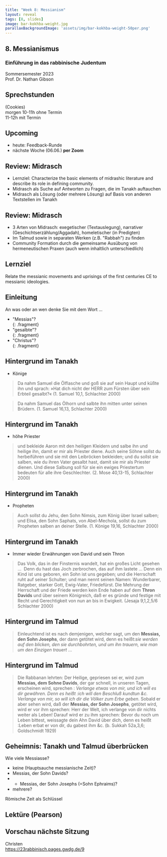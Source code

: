 ```yaml
---
title: "Week 8: Messianism"
layout: reveal
tags: [8, slides]
image: bar-kokhba-weight.jpg
parallaxBackgroundImage: 'assets/img/bar-kokhba-weight-50per.png'
---
```


## 8. Messianismus

### Einführung in das rabbinische Judentum

Sommersemester 2023  
Prof. Dr. Nathan Gibson

<!-- ## Hook  -->

## Sprechstunden

(Cookies)  
morgen 10-11h ohne Termin  
11-12h mit Termin 

## Upcoming 

- heute: Feedback-Runde
- nächste Woche (06.06.) **per Zoom**

## Review: Midrasch

- Lernziel: Characterize the basic elements of midrashic literature and describe its role in defining community.
- Midrasch als Suche auf Antworten zu Fragen, die im Tanakh auftauchen
- Midrasch als Lösung (oder mehrere Lösung) auf Basis von anderen Textstellen im Tanakh 

## Review: Midrasch

- 3 Arten von Midrasch: exegetischer (Textauslegung), narrativer (Geschichtserzählung/Aggadah), homeletischer (in Predigten)
- Im Talmud sowie in separaten Werken (z.B. "Rabbah") zu finden
- Community Formation durch die gemeinsame Ausübung von hermeneutischen Praxen (auch wenn inhaltlich unterschiedlich)

## Lernziel

Relate the messianic movements and uprisings of the first centuries CE to messianic ideologies.

## Einleitung

An was oder an wen denke Sie mit dem Wort ...  
- "Messias"?  
{: .fragment}
- "gesalbte"?  
{: .fragment}
- "Christus"?  
{: .fragment}

## Hintergrund im Tanakh

- Könige

> Da nahm Samuel die Ölflasche und goß sie auf sein Haupt und küßte ihn und sprach: »Hat dich nicht der HERR zum Fürsten über sein Erbteil gesalbt?« (1. Samuel 10,1, Schlachter 2000)

> Da nahm Samuel das Ölhorn und salbte ihn mitten unter seinen Brüdern. (1. Samuel 16,13, Schlachter 2000)

## Hintergrund im Tanakh

- höhe Priester

> und bekleide Aaron mit den heiligen Kleidern und salbe ihn und heilige ihn, damit er mir als Priester diene. Auch seine Söhne sollst du herbeiführen und sie mit den Leibröcken bekleiden; und du sollst sie salben, wie du ihren Vater gesalbt hast, damit sie mir als Priester dienen. Und diese Salbung soll für sie ein ewiges Priestertum bedeuten für alle ihre Geschlechter. (2. Mose 40,13-15, Schlachter 2000)

## Hintergrund im Tanakh

- Propheten

> Auch sollst du Jehu, den Sohn Nimsis, zum König über Israel salben; und Elisa, den Sohn Saphats, von Abel-Mechola, sollst du zum Propheten salben an deiner Stelle. (1. Könige 19,16, Schlachter 2000)

## Hintergrund im Tanakh

- Immer wieder Erwähnungen von David und sein Thron

> Das Volk, das in der Finsternis wandelt, hat ein großes Licht gesehen ...  Denn du hast das Joch zerbrochen, das auf ihm lastete ... Denn ein Kind ist uns geboren, ein Sohn ist uns gegeben; und die Herrschaft ruht auf seiner Schulter; und man nennt seinen Namen: Wunderbarer, Ratgeber, starker Gott, Ewig-Vater, Friedefürst. Die Mehrung der Herrschaft und der Friede werden kein Ende haben auf dem **Thron Davids** und über seinem Königreich, daß er es gründe und festige mit Recht und Gerechtigkeit von nun an bis in Ewigkeit. (Jesaja 9,1,2,5/6 Schlachter 2000)

## Hintergrund im Talmud

> Einleuchtend ist es nach demjenigen, welcher sagt, um den **Messias, den Sohn Josephs**, der dann getötet wird, denn es heißt:*sie werden auf den blicken, den sie durchbohrten, und um ihn trauern, wie man um den Einzigen trauert* ... 

## Hintergrund im Talmud

> Die Rabbanan lehrten: Der Heilige, gepriesen sei er, wird zum **Messias, dem Sohne Davids**, der gar schnell, in unseren Tagen, erscheinen wird, sprechen : *Verlange etwas von mir, und ich will es dir gewähren. Denn es heißt :ich will den Beschluß kundtun &c. Verlange von mir, so will ich dir die Völker zum Erbe geben.* Sobald er aber sehen wird, daß der **Messias, der Sohn Josephs**, getötet wird, wird er vor ihm sprechen: Herr der Welt, ich verlange von dir nichts weiter als Leben! Darauf wird er zu ihm sprechen: Bevor du noch um Leben bittest, weissagte dein Ahn David über dich, denn es heißt :Leben erbat er von dir, du gabest ihm &c. (b. Sukkah 52a,3,6; Goldschmidt 1929)

## Geheimnis: Tanakh und Talmud überbrücken 

Wie viele Messiasse?  
- keine (Hauptsauche messianische Zeit)?
- Messias, der Sohn Davids?
- + Messias, der Sohn Josephs (=Sohn Ephraims)? 
- mehrere? 

Römische Zeit als Schlüssel

## Lektüre (Pearson)



## Vorschau nächste Sitzung

Christen  
<https://23rabbinisch.pages.gwdg.de/9>
